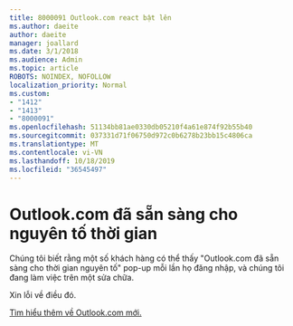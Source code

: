 ```yaml
---
title: 8000091 Outlook.com react bật lên
ms.author: daeite
author: daeite
manager: joallard
ms.date: 3/1/2018
ms.audience: Admin
ms.topic: article
ROBOTS: NOINDEX, NOFOLLOW
localization_priority: Normal
ms.custom:
- "1412"
- "1413"
- "8000091"
ms.openlocfilehash: 51134bb81ae0330db05210f4a61e874f92b55b40
ms.sourcegitcommit: 037331d71f06750d972c0b6278b23bb15c4806ca
ms.translationtype: MT
ms.contentlocale: vi-VN
ms.lasthandoff: 10/18/2019
ms.locfileid: "36545497"
---
```

# <a name="outlookcom-is-ready-for-prime-time"></a>Outlook.com đã sẵn sàng cho nguyên tố thời gian

Chúng tôi biết rằng một số khách hàng có thể thấy "Outlook.com đã sẵn sàng cho thời gian nguyên tố" pop-up mỗi lần họ đăng nhập, và chúng tôi đang làm việc trên một sửa chữa.

Xin lỗi về điều đó.

[Tìm hiểu thêm về Outlook.com mới.](https://support.office.com/article/40676ad0-c831-45ac-a023-5be633be798d?wt.mc_id=Office_Outlook_com_Alchemy)